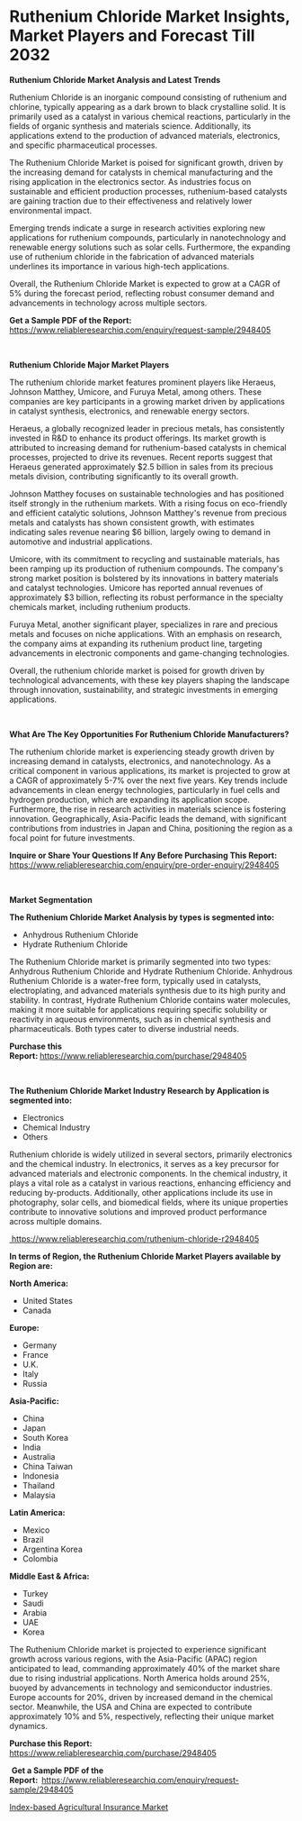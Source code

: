 <p><h1>Ruthenium Chloride Market Insights, Market Players and Forecast Till 2032</h1></p><p><strong>Ruthenium Chloride Market Analysis and Latest Trends</strong></p>
<p><p>Ruthenium Chloride is an inorganic compound consisting of ruthenium and chlorine, typically appearing as a dark brown to black crystalline solid. It is primarily used as a catalyst in various chemical reactions, particularly in the fields of organic synthesis and materials science. Additionally, its applications extend to the production of advanced materials, electronics, and specific pharmaceutical processes.</p><p>The Ruthenium Chloride Market is poised for significant growth, driven by the increasing demand for catalysts in chemical manufacturing and the rising application in the electronics sector. As industries focus on sustainable and efficient production processes, ruthenium-based catalysts are gaining traction due to their effectiveness and relatively lower environmental impact. </p><p>Emerging trends indicate a surge in research activities exploring new applications for ruthenium compounds, particularly in nanotechnology and renewable energy solutions such as solar cells. Furthermore, the expanding use of ruthenium chloride in the fabrication of advanced materials underlines its importance in various high-tech applications.</p><p>Overall, the Ruthenium Chloride Market is expected to grow at a CAGR of 5% during the forecast period, reflecting robust consumer demand and advancements in technology across multiple sectors.</p></p>
<p><strong>Get a Sample PDF of the Report:&nbsp;</strong> <a href="https://www.reliableresearchiq.com/enquiry/request-sample/2948405?utm_campaign=2302&utm_medium=2&utm_source=Github&utm_content=ia&utm_term=12032025&utm_id=ruthenium-chloride">https://www.reliableresearchiq.com/enquiry/request-sample/2948405</a></p>
<p>&nbsp;</p>
<p><strong>Ruthenium Chloride Major Market Players</strong></p>
<p><p>The ruthenium chloride market features prominent players like Heraeus, Johnson Matthey, Umicore, and Furuya Metal, among others. These companies are key participants in a growing market driven by applications in catalyst synthesis, electronics, and renewable energy sectors.</p><p>Heraeus, a globally recognized leader in precious metals, has consistently invested in R&D to enhance its product offerings. Its market growth is attributed to increasing demand for ruthenium-based catalysts in chemical processes, projected to drive its revenues. Recent reports suggest that Heraeus generated approximately $2.5 billion in sales from its precious metals division, contributing significantly to its overall growth.</p><p>Johnson Matthey focuses on sustainable technologies and has positioned itself strongly in the ruthenium markets. With a rising focus on eco-friendly and efficient catalytic solutions, Johnson Matthey's revenue from precious metals and catalysts has shown consistent growth, with estimates indicating sales revenue nearing $6 billion, largely owing to demand in automotive and industrial applications.</p><p>Umicore, with its commitment to recycling and sustainable materials, has been ramping up its production of ruthenium compounds. The company's strong market position is bolstered by its innovations in battery materials and catalyst technologies. Umicore has reported annual revenues of approximately $3 billion, reflecting its robust performance in the specialty chemicals market, including ruthenium products.</p><p>Furuya Metal, another significant player, specializes in rare and precious metals and focuses on niche applications. With an emphasis on research, the company aims at expanding its ruthenium product line, targeting advancements in electronic components and game-changing technologies.</p><p>Overall, the ruthenium chloride market is poised for growth driven by technological advancements, with these key players shaping the landscape through innovation, sustainability, and strategic investments in emerging applications.</p></p>
<p>&nbsp;</p>
<p><strong>What Are The Key Opportunities For Ruthenium Chloride Manufacturers?</strong></p>
<p><p>The ruthenium chloride market is experiencing steady growth driven by increasing demand in catalysts, electronics, and nanotechnology. As a critical component in various applications, its market is projected to grow at a CAGR of approximately 5-7% over the next five years. Key trends include advancements in clean energy technologies, particularly in fuel cells and hydrogen production, which are expanding its application scope. Furthermore, the rise in research activities in materials science is fostering innovation. Geographically, Asia-Pacific leads the demand, with significant contributions from industries in Japan and China, positioning the region as a focal point for future investments.</p></p>
<p><strong>Inquire or Share Your Questions If Any Before Purchasing This Report:</strong> <a href="https://www.reliableresearchiq.com/enquiry/pre-order-enquiry/2948405?utm_campaign=2302&utm_medium=2&utm_source=Github&utm_content=ia&utm_term=12032025&utm_id=ruthenium-chloride">https://www.reliableresearchiq.com/enquiry/pre-order-enquiry/2948405</a></p>
<p>&nbsp;</p>
<p><strong>Market Segmentation</strong></p>
<p><strong>The Ruthenium Chloride Market Analysis by types is segmented into:</strong></p>
<p><ul><li>Anhydrous Ruthenium Chloride</li><li>Hydrate Ruthenium Chloride</li></ul></p>
<p><p>The Ruthenium Chloride market is primarily segmented into two types: Anhydrous Ruthenium Chloride and Hydrate Ruthenium Chloride. Anhydrous Ruthenium Chloride is a water-free form, typically used in catalysts, electroplating, and advanced materials synthesis due to its high purity and stability. In contrast, Hydrate Ruthenium Chloride contains water molecules, making it more suitable for applications requiring specific solubility or reactivity in aqueous environments, such as in chemical synthesis and pharmaceuticals. Both types cater to diverse industrial needs.</p></p>
<p><strong>Purchase this Report:&nbsp;</strong><a href="https://www.reliableresearchiq.com/purchase/2948405?utm_campaign=2302&utm_medium=2&utm_source=Github&utm_content=ia&utm_term=12032025&utm_id=ruthenium-chloride">https://www.reliableresearchiq.com/purchase/2948405</a></p>
<p>&nbsp;</p>
<p><strong>The Ruthenium Chloride Market Industry Research by Application is segmented into:</strong></p>
<p><ul><li>Electronics</li><li>Chemical Industry</li><li>Others</li></ul></p>
<p><p>Ruthenium chloride is widely utilized in several sectors, primarily electronics and the chemical industry. In electronics, it serves as a key precursor for advanced materials and electronic components. In the chemical industry, it plays a vital role as a catalyst in various reactions, enhancing efficiency and reducing by-products. Additionally, other applications include its use in photography, solar cells, and biomedical fields, where its unique properties contribute to innovative solutions and improved product performance across multiple domains.</p></p>
<p><a href="https://www.reliableresearchiq.com/ruthenium-chloride-r2948405?utm_campaign=2302&utm_medium=2&utm_source=Github&utm_content=ia&utm_term=12032025&utm_id=ruthenium-chloride">&nbsp;https://www.reliableresearchiq.com/ruthenium-chloride-r2948405</a></p>
<p><strong>In terms of Region, the Ruthenium Chloride Market Players available by Region are:</strong></p>
<p>
    <p> <strong> North America: </strong>
        <ul>
            <li>United States</li>
            <li>Canada</li>
        </ul>
        </p> 
    <p> <strong> Europe: </strong>
        <ul>
            <li>Germany</li>
            <li>France</li>
            <li>U.K.</li>
            <li>Italy</li>
            <li>Russia</li>
        </ul>
        </p> 
    <p> <strong> Asia-Pacific: </strong>
        <ul>
            <li>China</li>
            <li>Japan</li>
            <li>South Korea</li>
            <li>India</li>
            <li>Australia</li>
            <li>China Taiwan</li>
            <li>Indonesia</li>
            <li>Thailand</li>
            <li>Malaysia</li>
        </ul>
        </p> 
    <p> <strong> Latin America: </strong>
        <ul>
            <li>Mexico</li>
            <li>Brazil</li>
            <li>Argentina Korea</li>
            <li>Colombia</li>
        </ul>
        </p> 
    <p> <strong> Middle East & Africa: </strong>
        <ul>
            <li>Turkey</li>
            <li>Saudi</li>
            <li>Arabia</li>
            <li>UAE</li>
            <li>Korea</li>
        </ul>
    </p>
    </p>
<p><p>The Ruthenium Chloride market is projected to experience significant growth across various regions, with the Asia-Pacific (APAC) region anticipated to lead, commanding approximately 40% of the market share due to rising industrial applications. North America holds around 25%, buoyed by advancements in technology and semiconductor industries. Europe accounts for 20%, driven by increased demand in the chemical sector. Meanwhile, the USA and China are expected to contribute approximately 10% and 5%, respectively, reflecting their unique market dynamics.</p></p>
<p><strong>Purchase this Report: </strong><a href="https://www.reliableresearchiq.com/purchase/2948405?utm_campaign=2302&utm_medium=2&utm_source=Github&utm_content=ia&utm_term=12032025&utm_id=ruthenium-chloride">https://www.reliableresearchiq.com/purchase/2948405</a></p>
<p>&nbsp;<strong>Get a Sample PDF of the Report:&nbsp;&nbsp;</strong><a href="https://www.reliableresearchiq.com/enquiry/request-sample/2948405?utm_campaign=2302&utm_medium=2&utm_source=Github&utm_content=ia&utm_term=12032025&utm_id=ruthenium-chloride">https://www.reliableresearchiq.com/enquiry/request-sample/2948405</a></p>
<p><strong></strong></p>
<p><p><a href="https://github.com/baatetoshda/Market-Research-Report-List-1/blob/main/index-based-agricultural-insurance-market.md?utm_campaign=2302&utm_medium=2&utm_source=Github&utm_content=ia&utm_term=12032025&utm_id=ruthenium-chloride">Index-based Agricultural Insurance Market</a></p></p>